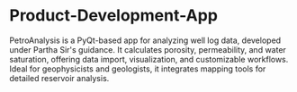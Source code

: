 # Product-Development-App
PetroAnalysis is a PyQt-based app for analyzing well log data, developed under Partha Sir's guidance. It calculates porosity, permeability, and water saturation, offering data import, visualization, and customizable workflows. Ideal for geophysicists and geologists, it integrates mapping tools for detailed reservoir analysis.
